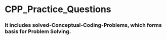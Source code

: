 # CPP_Practice_Questions
### It includes solved-Conceptual-Coding-Problems, which forms basis for Problem Solving.
